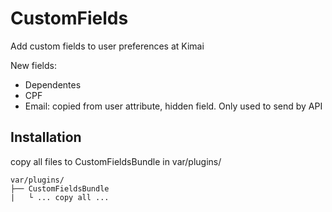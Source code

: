 # CustomFields

Add custom fields to user preferences at Kimai

New fields:
* Dependentes
* CPF
* Email: copied from user attribute, hidden field. Only used to send by API

## Installation

copy all files to CustomFieldsBundle in var/plugins/
```
var/plugins/
├── CustomFieldsBundle
|   └ ... copy all ...

```
